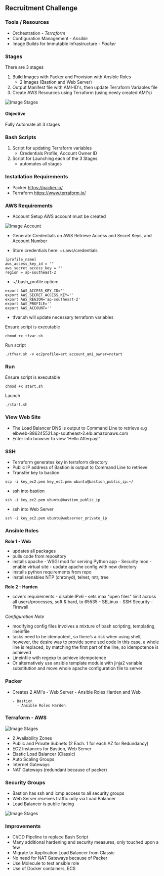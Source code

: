 
## Recruitment Challenge

### Tools / Resources
- Orchestration - *Terraform*
- Configuration Management - *Ansible*
- Image Builds for Immutable Infrastructure - *Packer*

### Stages
There are 3 stages
1) Build Images with Packer and Provision with Ansible Roles
   - 2 Images (Bastion and Web Server)
2) Output Manifest file with AMI-ID's, then update Terraform Variables file
3) Create AWS Resources using Terraform (using newly created AMI's)

![Image Stages](https://github.com/mymatt/Coding-Challenge/blob/master/images/AfterPay_workflow.png)

#### Objective
Fully Automate all 3 stages

### Bash Scripts
1) Script for updating Terraform variables
   - Credentials Profile, Account Owner ID
2) Script for Launching each of the 3 Stages
   - automates all stages

### Installation Requirements
- Packer https://packer.io/
- Terraform https://www.terraform.io/

### AWS Requirements
- Account Setup
AWS account must be created

![Image Account](https://github.com/mymatt/Coding-Challenge/blob/master/images/afterpay_account.png)

- Generate Credentials on AWS
Retrieve Access and Secret Keys, and Account Number

- Store credentials here: ~/.aws/credentials
```
[profile_name]
aws_access_key_id = ""
aws_secret_access_key = ""
region = ap-southeast-2
```
- ~/.bash_profile option:
```
export AWS_ACCESS_KEY_ID=''
export AWS_SECRET_ACCESS_KEY=''
export AWS_REGION='ap-southeast-2'
export AWS_PROFILE=''
export AWS_ACCOUNT=''
```
- tfvar.sh will update necessary terraform variables

Ensure script is executable
```
chmod +x tfvar.sh
```
Run script
```
./tfvar.sh -v ec2profile=art account_ami_owner=notart
```

### Run
Ensure script is executable
```
chmod +x start.sh
```
Launch
```
./start.sh
```

### View Web Site
- The Load Balancer DNS is output to Command Line to retrieve e.g elbweb-886245521.ap-southeast-2.elb.amazonaws.com
- Enter into browser to view 'Hello Afterpay!'

### SSH
- Terraform generates key in terraform directory
- Public IP address of Bastion is output to Command Line to retrieve
- Transfer key to bastion
```
scp -i key_ec2.pem key_ec2.pem ubuntu@bastion_public_ip:~/
```
- ssh into bastion
```
ssh -i key_ec2.pem ubuntu@bastion_public_ip
```
- ssh into Web Server
```
ssh -i key_ec2.pem ubuntu@webserver_private_ip
```

### Ansible Roles
**Role 1 - Web**
- updates all packages
- pulls code from repository
- installs apache
      - WSGI mod for serving Python app
      - Security mod
      - enable virtual site
      - update apache config with new directory
- installs python requirements from repo
- installs/enables NTP (chronyd), telnet, mtr, tree

**Role 2 - Harden**
- covers requirements
      - disable IPv6
      - sets max "open files" limit across all users/processes, soft & hard, to 65535
      - SELinux
      - SSH Security
      - Firewall

*Configuration Note*
- modifying config files involves a mixture of bash scripting, templating, lineinfile
- tasks need to be idempotent, so there’s a risk when using shell, however, the desire was to provide some sed code
  In this case, a whole line is replaced, by matching the first part of the line, so idempotence is achieved
- Lineinfile with regexp to achieve idempotence
- Or alternatively use ansible template module with jinja2 variable substitution and move whole apache configuration file to server

### Packer
- Creates 2 AMI's
      - Web Server
        - Ansible Roles Harden and Web

      - Bastion
        - Ansible Roles Harden

### Terraform - AWS

![Image Stages](https://github.com/mymatt/Coding-Challenge/blob/master/images/AfterPay_aws.png)

- 2 Availability Zones
- Public and Private Subnets (2 Each. 1 for each AZ for Redundancy)
- EC2 Instances for Bastion, Web Server
- Elastic Load Balancer (Classic)
- Auto Scaling Groups
- Internet Gateways
- NAT Gateways (redundant because of packer)

### Security Groups
- Bastion has ssh and icmp access to all security groups
- Web Server receives traffic only via Load Balancer
- Load Balancer is public facing

![Image Stages](https://github.com/mymatt/Coding-Challenge/blob/master/images/AfterPay_sec.png)

### Improvements
- CI/CD Pipeline to replace Bash Script
- Many additional hardening and security measures, only touched upon a few
- Migrate to Application Load Balancer from Classic
- No need for NAT Gateways because of Packer
- Use Molecule to test ansible role
- Use of Docker containers, ECS
